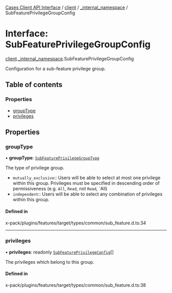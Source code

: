 [Cases Client API Interface](../README.md) / [client](../modules/client.md) / [\_internal\_namespace](../modules/client._internal_namespace.md) / SubFeaturePrivilegeGroupConfig

# Interface: SubFeaturePrivilegeGroupConfig

[client](../modules/client.md).[_internal_namespace](../modules/client._internal_namespace.md).SubFeaturePrivilegeGroupConfig

Configuration for a sub-feature privilege group.

## Table of contents

### Properties

- [groupType](client._internal_namespace.SubFeaturePrivilegeGroupConfig.md#grouptype)
- [privileges](client._internal_namespace.SubFeaturePrivilegeGroupConfig.md#privileges)

## Properties

### groupType

• **groupType**: [`SubFeaturePrivilegeGroupType`](../modules/client._internal_namespace.md#subfeatureprivilegegrouptype)

The type of privilege group.
- `mutually_exclusive`::
    Users will be able to select at most one privilege within this group.
    Privileges must be specified in descending order of permissiveness (e.g. `All`, `Read`, not `Read`, `All)
- `independent`::
    Users will be able to select any combination of privileges within this group.

#### Defined in

x-pack/plugins/features/target/types/common/sub_feature.d.ts:34

___

### privileges

• **privileges**: readonly [`SubFeaturePrivilegeConfig`](client._internal_namespace.SubFeaturePrivilegeConfig.md)[]

The privileges which belong to this group.

#### Defined in

x-pack/plugins/features/target/types/common/sub_feature.d.ts:38
